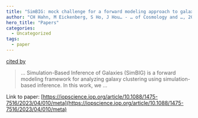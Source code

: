 ```yaml
---
title: "SimBIG: mock challenge for a forward modeling approach to galaxy clustering"
author: "CH Hahn, M Eickenberg, S Ho, J Hou… - … of Cosmology and …, 2023 - iopscience.iop.org"
hero_title: "Papers"
categories:
  - Uncategorized
tags:
  - paper
---
```

[cited by](https://scholar.google.com/scholar?cites=1204951877132903978&as_sdt=2005&sciodt=0,5&hl=en&num=20)

>… Simulation-Based Inference of Galaxies (SimBIG) is a forward modeling framework for analyzing galaxy clustering using simulation-based inference. In this work, we …

Link to paper: [https://iopscience.iop.org/article/10.1088/1475-7516/2023/04/010/meta](https://iopscience.iop.org/article/10.1088/1475-7516/2023/04/010/meta)

